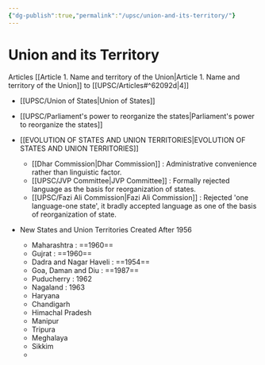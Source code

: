 ```yaml
---
{"dg-publish":true,"permalink":"/upsc/union-and-its-territory/"}
---
```


# Union and its Territory
Articles [[Article 1. Name and territory of the Union\|Article 1. Name and territory of the Union]] to [[UPSC/Articles#^62092d\|4]]

- [[UPSC/Union of States\|Union of States]]
- [[UPSC/Parliament's power to reorganize the states\|Parliament's power to reorganize the states]]
- [[EVOLUTION OF STATES AND UNION TERRITORIES\|EVOLUTION OF STATES AND UNION TERRITORIES]]
	-  [[Dhar Commission\|Dhar Commission]] : Administrative convenience rather than linguistic factor. 
	- [[UPSC/JVP Committee\|JVP Committee]] : Formally rejected language as the basis for reorganization of states.
	- [[UPSC/Fazi Ali Commission\|Fazi Ali Commission]] : Rejected 'one language-one state', it bradly accepted language as one of the basis of reorganization of state. 

 
- New States and Union Territories Created After 1956
	- Maharashtra : ==1960==
	- Gujrat : ==1960==
	- Dadra and Nagar Haveli : ==1954== 
	- Goa, Daman and Diu : ==1987==
	- Puducherry : 1962
	- Nagaland : 1963
	- Haryana
	- Chandigarh
	- Himachal Pradesh
	- Manipur
	- Tripura
	- Meghalaya
	- Sikkim
	- 



